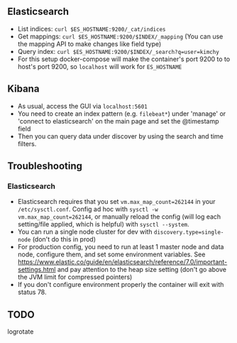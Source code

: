 ## Elasticsearch
- List indices: `curl $ES_HOSTNAME:9200/_cat/indices`
- Get mappings: `curl $ES_HOSTNAME:9200/$INDEX/_mapping` (You can use the mapping API to make changes like field type)
- Query index: `curl $ES_HOSTNAME:9200/$INDEX/_search?q=user=kimchy`
- For this setup docker-compose will make the container's port 9200 to to host's port 9200, so `localhost` will work for `ES_HOSTNAME`

## Kibana
- As usual, access the GUI via `localhost:5601`
- You need to create an index pattern (e.g. `filebeat*`) under 'manage' or 'connect to elasticsearch' on the main page and set the @timestamp field
- Then you can query data under discover by using the search and time filters.

## Troubleshooting

### Elasticsearch
- Elasticsearch requires that you set `vm.max_map_count=262144` in your `/etc/sysctl.conf`. Config ad hoc with `sysctl -w vm.max_map_count=262144`, or manually reload the config (will log each setting/file applied, which is helpful) with `sysctl --system`.
- You can run a single node cluster for dev with `discovery.type=single-node` (don't do this in prod)
- For production config, you need to run at least 1 master node and data node, configure them, and set some environment variables. See https://www.elastic.co/guide/en/elasticsearch/reference/7.0/important-settings.html and pay attention to the heap size setting (don't go above the JVM limit for compressed pointers)
- If you don't configure environment properly the container will exit with status 78.


## TODO
logrotate
